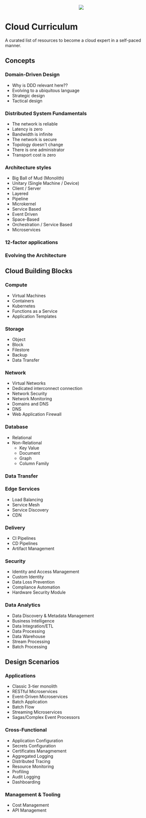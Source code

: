 <p align="center">
  <a href="#" alt="Status"> <img src="https://img.shields.io/badge/Status-Draft-orange?style=for-the-badge&logo=appveyor" /></a>
</p>

# Cloud Curriculum
A curated list of resources to become a cloud expert in a self-paced manner.

## Concepts

### Domain-Driven Design
* Why is DDD relevant here??
* Evolving to a ubiquitous language
* Strategic design
* Tactical design

### Distributed System Fundamentals
* The network is reliable
* Latency is zero
* Bandwidth is infinite
* The network is secure
* Topology doesn't change
* There is one administrator
* Transport cost is zero

### Architecture styles
* Big Ball of Mud (Monolith)
* Unitary (Single Machine / Device)
* Client / Server
* Layered
* Pipeline
* Microkernel
* Service Based
* Event Driven
* Space-Based
* Orchestration / Service Based
* Microservices

### 12-factor applications
### Evolving the Architecture

## Cloud Building Blocks

### Compute
* Virtual Machines
* Containers
* Kubernetes
* Functions as a Service
* Application Templates

### Storage
* Object
* Block
* Filestore
* Backup
* Data Transfer

### Network
* Virtual Networks
* Dedicated interconnect connection
* Network Security
* Network Monitoring
* Domains and DNS
* DNS
* Web Application Firewall

### Database
* Relational
* Non-Relational
  * Key Value
  * Document
  * Graph
  * Column Family

### Data Transfer

### Edge Services
* Load Balancing
* Service Mesh
* Service Discovery
* CDN

### Delivery
* CI Pipelines
* CD Pipelines
* Artifact Management

### Security
* Identity and Access Management
* Custom Identity
* Data Loss Prevention
* Compliance Automation
* Hardware Security Module

### Data Analytics
* Data Discovery & Metadata Management
* Business Intelligence
* Data Integration/ETL
* Data Processing
* Data Warehouse
* Stream Processing
* Batch Processing

## Design Scenarios
### Applications
* Classic 3-tier monolith
* RESTful Microservices
* Event-Driven Microservices
* Batch Application
* Batch Flow
* Streaming Microservices
* Sagas/Complex Event Processors

### Cross-Functional
* Application Configuration
* Secrets Configuration
* Certificates Managmement
* Aggregated Logging
* Distributed Tracing
* Resource Monitoring
* Profiling
* Audit Logging
* Dashboarding

### Management & Tooling
* Cost Management
* API Management

